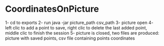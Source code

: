 # CoordinatesOnPicture
1- cd to exports
2- run java -jar picture_path csv_path
3- picture open
4- left clic to add a point to save, right clic to delete the last added point, middle clic to finish the session
5- picture is closed, two files are produced: picture with saved points, csv file containing points coordinates

